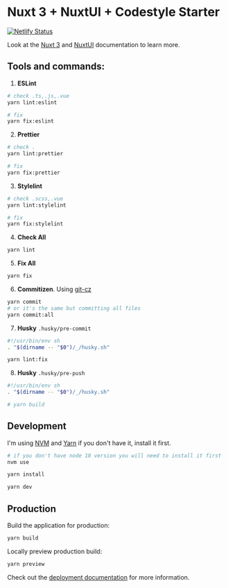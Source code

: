 # Nuxt 3 + NuxtUI + Codestyle Starter

[![Netlify Status](https://api.netlify.com/api/v1/badges/3bf4afed-c00b-4ab2-9f14-2ec00719d491/deploy-status)](https://app.netlify.com/sites/nuxt3-nuxtui-codestyle/deploys)

Look at the [Nuxt 3](https://nuxt.com/docs/getting-started/introduction) and [NuxtUI](https://ui.nuxt.com/) documentation to learn more.

## Tools and commands:

1. **ESLint**

```bash
# check .ts,.js,.vue
yarn lint:eslint

# fix
yarn fix:eslint
```

2. **Prettier**

```bash
# check .
yarn lint:prettier

# fix
yarn fix:prettier
```

3. **Stylelint**

```bash
# check .scss,.vue
yarn lint:stylelint

# fix
yarn fix:stylelint
```

4. **Check All**

```bash
yarn lint
```

5. **Fix All**

```bash
yarn fix
```

6. **Commitizen**. Using [git-cz](https://github.com/streamich/git-cz)

```bash
yarn commit
# or it's the same but committing all files
yarn commit:all
```

7. **Husky** `.husky/pre-commit`

```bash
#!/usr/bin/env sh
. "$(dirname -- "$0")/_/husky.sh"

yarn lint:fix
```

8. **Husky** `.husky/pre-push`

```bash
#!/usr/bin/env sh
. "$(dirname -- "$0")/_/husky.sh"

# yarn build
```

## Development
I'm using [NVM](https://github.com/nvm-sh/nvm) and [Yarn](https://yarnpkg.com/getting-started/install) if you don't have it, install it first.
```bash
# if you don't have node 18 version you will need to install it first
nvm use
```
```bash
yarn install
```
```bash
yarn dev
```

## Production

Build the application for production:

```bash
yarn build
```

Locally preview production build:

```bash
yarn preview
```

Check out the [deployment documentation](https://nuxt.com/docs/getting-started/deployment) for more information.
